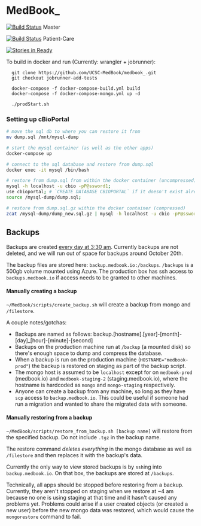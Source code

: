 # MedBook_

[![Build Status](https://travis-ci.org/UCSC-MedBook/MedBook_.svg?branch=master)](https://travis-ci.org/UCSC-MedBook/MedBook_) Master

[![Build Status](https://travis-ci.org/UCSC-MedBook/MedBook_.svg?branch=patientcare-add-tests)](https://travis-ci.org/UCSC-MedBook/MedBook_) Patient-Care

[![Stories in Ready](https://badge.waffle.io/UCSC-MedBook/MedBook.png?label=ready&title=Ready)](https://waffle.io/UCSC-MedBook/MedBook)

To build in docker and run (Currently: wrangler + jobrunner):
~~~~
  git clone https://github.com/UCSC-MedBook/medbook_.git
  git checkout jobrunner-add-tests

  docker-compose -f docker-compose-build.yml build
  docker-compose -f docker-compose-mongo.yml up -d

  ./prodStart.sh
~~~~

### Setting up cBioPortal
```sh
# move the sql db to where you can restore it from
mv dump.sql /mnt/mysql-dump

# start the mysql container (as well as the other apps)
docker-compose up

# connect to the sql database and restore from dump.sql
docker exec -it mysql /bin/bash

# restore from dump.sql from within the docker container (uncompressed)
mysql -h localhost -u cbio -pP@ssword1;
use cbioportal; # `CREATE DATABASE CBIOPORTAL` if it doesn't exist already
source /mysql-dump/dump.sql;

# restore from dump.sql.gz within the docker container (compressed)
zcat /mysql-dump/dump_new.sql.gz | mysql -h localhost -u cbio -pP@ssword1 cbioportal
```

## Backups

Backups are created [every day at 3:30 am](https://github.com/UCSC-MedBook/MedBook/blob/master/scripts/create_backup.sh#L13). Currently backups are not deleted, and we will run out of space for backups around October 20th.

The backup files are stored here: `backup.medbook.io:/backups`. `/backups` is a 500gb volume mounted using Azure. The production box has ssh access to `backups.medbook.io` if access needs to be granted to other machines.

#### Manually creating a backup

`~/MedBook/scripts/create_backup.sh` will create a backup from mongo and `/filestore`.

A couple notes/gotchas:
- Backups are named as follows: backup.[hostname].[year]-[month]-[day]_[hour]-[minute]-[second]
- Backups on the production machine run at `/backup` (a mounted disk) so there's enough space to dump and compress the database.
- When a backup is run on the production machine (`HOSTNAME="medbook-prod"`) the backup is restored on staging as part of the backup script.
- The mongo host is assumed to be `localhost` except for on `medbook-prod` (medbook.io) and `medbook-staging-2` (staging.medbook.io), where the hostname is hardcoded as `mongo` and `mongo-staging` respectively.
- Anyone can create a backup from any machine, so long as they have `scp` access to `backup.medbook.io`. This could be useful if someone had run a migration and wanted to share the migrated data with someone.

#### Manually restoring from a backup

`~/MedBook/scripts/restore_from_backup.sh [backup name]` will restore from the specified backup. Do not include `.tgz` in the backup name.

The restore command *deletes everything* in the mongo database as well as `/filestore` and then replaces it with the backup's data.

Currently the only way to view stored backups is by `ssh`ing into `backup.medbook.io`. On that box, the backups are stored at `/backups`.

Technically, all apps should be stopped before restoring from a backup. Currently, they aren't stopped on staging when we restore at ~4 am because no one is using staging at that time and it hasn't caused any problems yet. Problems could arise if a user created objects (or created a new user) before the new mongo data was restored, which would cause the `mongorestore` command to fail.
